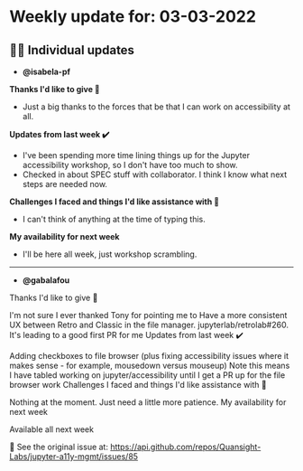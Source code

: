 # Weekly update for: 03-03-2022

## :singer: Individual updates

- **@isabela-pf**

 **Thanks I'd like to give 🙌**
- Just a big thanks to the forces that be that I can work on accessibility at all.

**Updates from last week :heavy_check_mark:**
- I've been spending more time lining things up for the Jupyter accessibility workshop, so I don't have too much to show.
- Checked in about SPEC stuff with collaborator. I think I know what next steps are needed now.

**Challenges I faced and things I'd like assistance with 🙏**
- I can't think of anything at the time of typing this.

**My availability for next week**
- I'll be here all week, just workshop scrambling.

---

- **@gabalafou**

Thanks I'd like to give 🙌

I'm not sure I ever thanked Tony for pointing me to Have a more consistent UX between Retro and Classic in the file manager. jupyterlab/retrolab#260. It's leading to a good first PR for me
Updates from last week ✔️

Adding checkboxes to file browser (plus fixing accessibility issues where it makes sense - for example, mousedown versus mouseup)
Note this means I have tabled working on jupyter/accessibility until I get a PR up for the file browser work
Challenges I faced and things I'd like assistance with 🙏

Nothing at the moment. Just need a little more patience.
My availability for next week

Available all next week


:link: See the original issue at: <https://api.github.com/repos/Quansight-Labs/jupyter-a11y-mgmt/issues/85>
